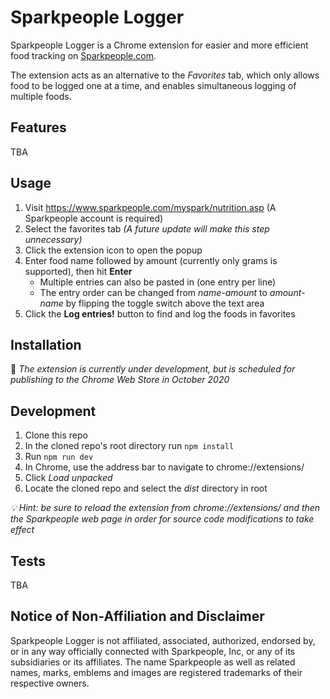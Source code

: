 # Sparkpeople Logger
Sparkpeople Logger is a Chrome extension for easier and more efficient food tracking on [Sparkpeople.com](sparkpeople.com).

The extension acts as an alternative to the *Favorites* tab, which only allows food to be logged one at a time, and enables simultaneous logging of multiple foods.

## Features
TBA

## Usage
1. Visit https://www.sparkpeople.com/myspark/nutrition.asp (A Sparkpeople account is required)
2. Select the favorites tab *(A future update will make this step unnecessary)*
3. Click the extension icon to open the popup
4. Enter food name followed by amount (currently only grams is supported), then hit **Enter** 
    * Multiple entries can also be pasted in (one entry per line)
    * The entry order can be changed from *name-amount* to *amount-name* by flipping the toggle switch above the text area
5. Click the **Log entries!** button to find and log the foods in favorites

## Installation
 :construction: *The extension is currently under development, but is scheduled for publishing to the Chrome Web Store in October 2020*

## Development
1. Clone this repo
2. In the cloned repo's root directory run `npm install`
3. Run `npm run dev`
4. In Chrome, use the address bar to navigate to chrome://extensions/
5. Click *Load unpacked*
6. Locate the cloned repo and select the *dist* directory in root

*:bulb: Hint: be sure to reload the extension from chrome://extensions/ and then the Sparkpeople web page in order for source code modifications to take effect*

## Tests
TBA

## Notice of Non-Affiliation and Disclaimer
Sparkpeople Logger is not affiliated, associated, authorized, endorsed by, or in any way officially connected with Sparkpeople, Inc, or any of its subsidiaries or its affiliates.
The name Sparkpeople as well as related names, marks, emblems and images are registered trademarks of their respective owners.